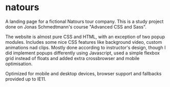 # natours
A landing page for a fictional Natours tour company. This is a study project done on Jonas Schmedtmann's course "Advanced CSS and Sass".

The website is almost pure CSS and HTML, with an exception of two popup modules. Includes some nice CSS features like background video, custom animations nad clips.
Mostly done according to instructor's design, though I did implement popups differently using Javascript, 
used a simple flexbox grid instead of floats and added extra crossbrowser and mobile optimisation.

Optimized for mobile and desktop devices, browser support and fallbacks provided up to IE11.

